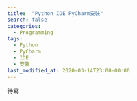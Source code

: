 ```yaml
---
title:  "Python IDE PyCharm安裝"
search: false
categories: 
  - Programming
tags:
  - Python
  - PyCharm
  - IDE
  - 安裝
last_modified_at: 2020-03-14T23:00-00:00
---
```


待寫